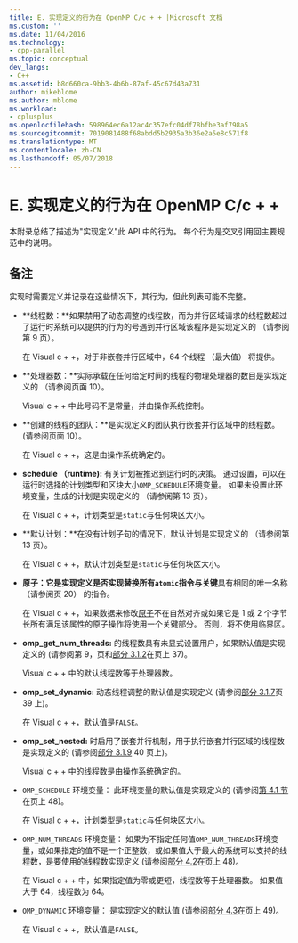 ```yaml
---
title: E. 实现定义的行为在 OpenMP C/c + + |Microsoft 文档
ms.custom: ''
ms.date: 11/04/2016
ms.technology:
- cpp-parallel
ms.topic: conceptual
dev_langs:
- C++
ms.assetid: b8d660ca-9bb3-4b6b-87af-45c67d43a731
author: mikeblome
ms.author: mblome
ms.workload:
- cplusplus
ms.openlocfilehash: 598964ec6a12ac4c357efc04df78bfbe3af798a5
ms.sourcegitcommit: 7019081488f68abdd5b2935a3b36e2a5e8c571f8
ms.translationtype: MT
ms.contentlocale: zh-CN
ms.lasthandoff: 05/07/2018
---
```

# <a name="e-implementation-defined-behaviors-in-openmp-cc"></a>E. 实现定义的行为在 OpenMP C/c + +
本附录总结了描述为"实现定义"此 API 中的行为。  每个行为是交叉引用回主要规范中的说明。  
  
## <a name="remarks"></a>备注  
 实现时需要定义并记录在这些情况下，其行为，但此列表可能不完整。  
  
-   **线程数：**如果禁用了动态调整的线程数，而为并行区域请求的线程数超过了运行时系统可以提供的行为的号遇到并行区域该程序是实现定义的 （请参阅第 9 页）。  
  
     在 Visual c + +，对于非嵌套并行区域中，64 个线程 （最大值） 将提供。  
  
-   **处理器数：**实际承载在任何给定时间的线程的物理处理器的数目是实现定义的 （请参阅页面 10）。  
  
     Visual c + + 中此号码不是常量，并由操作系统控制。  
  
-   **创建的线程的团队：**是实现定义的团队执行嵌套并行区域中的线程数。 (请参阅页面 10）。  
  
     在 Visual c + +，这是由操作系统确定的。  
  
-   **schedule （runtime):** 有关计划被推迟到运行时的决策。 通过设置，可以在运行时选择的计划类型和区块大小`OMP_SCHEDULE`环境变量。 如果未设置此环境变量，生成的计划是实现定义的 （请参阅第 13 页）。  
  
     在 Visual c + +，计划类型是`static`与任何块区大小。  
  
-   **默认计划：**在没有计划子句的情况下，默认计划是实现定义的 （请参阅第 13 页）。  
  
     在 Visual c + +，默认计划类型是`static`与任何块区大小。  
  
-   **原子：**它是实现定义是否实现替换所有`atomic`指令与**关键**具有相同的唯一名称 （请参阅页 20） 的指令。  
  
     在 Visual c + +，如果数据来修改[原子](../../parallel/openmp/reference/atomic.md)不在自然对齐或如果它是 1 或 2 个字节长所有满足该属性的原子操作将使用一个关键部分。 否则，将不使用临界区。  
  
-   **omp_get_num_threads:** 的线程数具有未显式设置用户，如果默认值是实现定义的 (请参阅第 9，页和[部分 3.1.2](../../parallel/openmp/3-1-2-omp-get-num-threads-function.md)在页上 37)。  
  
     Visual c + + 中的默认线程数等于处理器数。  
  
-   **omp_set_dynamic:** 动态线程调整的默认值是实现定义 (请参阅[部分 3.1.7](../../parallel/openmp/3-1-7-omp-set-dynamic-function.md)页 39 上)。  
  
     在 Visual c + +，默认值是`FALSE`。  
  
-   **omp_set_nested:** 时启用了嵌套并行机制，用于执行嵌套并行区域的线程数是实现定义的 (请参阅[部分 3.1.9](../../parallel/openmp/3-1-9-omp-set-nested-function.md) 40 页上)。  
  
     Visual c + + 中的线程数是由操作系统确定的。  
  
-   `OMP_SCHEDULE` 环境变量： 此环境变量的默认值是实现定义的 (请参阅[第 4.1 节](../../parallel/openmp/4-1-omp-schedule.md)在页上 48)。  
  
     在 Visual c + +，计划类型是`static`与任何块区大小。  
  
-   `OMP_NUM_THREADS` 环境变量： 如果为不指定任何值`OMP_NUM_THREADS`环境变量，或如果指定的值不是一个正整数，或如果值大于最大的系统可以支持的线程数，是要使用的线程数实现定义 (请参阅[部分 4.2](../../parallel/openmp/4-2-omp-num-threads.md)在页上 48)。  
  
     在 Visual c + + 中，如果指定值为零或更短，线程数等于处理器数。  如果值大于 64，线程数为 64。  
  
-   `OMP_DYNAMIC` 环境变量： 是实现定义的默认值 (请参阅[部分 4.3](../../parallel/openmp/4-3-omp-dynamic.md)在页上 49)。  
  
     在 Visual c + +，默认值是`FALSE`。